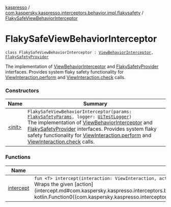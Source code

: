[kaspresso](../../index.md) / [com.kaspersky.kaspresso.interceptors.behavior.impl.flakysafety](../index.md) / [FlakySafeViewBehaviorInterceptor](./index.md)

# FlakySafeViewBehaviorInterceptor

`class FlakySafeViewBehaviorInterceptor : `[`ViewBehaviorInterceptor`](../../com.kaspersky.kaspresso.interceptors.behavior/-view-behavior-interceptor.md)`, `[`FlakySafetyProvider`](../../com.kaspersky.kaspresso.flakysafety/-flaky-safety-provider/index.md)

The implementation of [ViewBehaviorInterceptor](../../com.kaspersky.kaspresso.interceptors.behavior/-view-behavior-interceptor.md) and [FlakySafetyProvider](../../com.kaspersky.kaspresso.flakysafety/-flaky-safety-provider/index.md) interfaces.
Provides system flaky safety functionality for [ViewInteraction.perform](#) and [ViewInteraction.check](#) calls.

### Constructors

| Name | Summary |
|---|---|
| [&lt;init&gt;](-init-.md) | `FlakySafeViewBehaviorInterceptor(params: `[`FlakySafetyParams`](../../com.kaspersky.kaspresso.flakysafety/-flaky-safety-params/index.md)`, logger: `[`UiTestLogger`](../../com.kaspersky.kaspresso.logger/-ui-test-logger.md)`)`<br>The implementation of [ViewBehaviorInterceptor](../../com.kaspersky.kaspresso.interceptors.behavior/-view-behavior-interceptor.md) and [FlakySafetyProvider](../../com.kaspersky.kaspresso.flakysafety/-flaky-safety-provider/index.md) interfaces. Provides system flaky safety functionality for [ViewInteraction.perform](#) and [ViewInteraction.check](#) calls. |

### Functions

| Name | Summary |
|---|---|
| [intercept](intercept.md) | `fun <T> intercept(interaction: ViewInteraction, action: () -> `[`T`](intercept.md#T)`): `[`T`](intercept.md#T)<br>Wraps the given [action](intercept.md#com.kaspersky.kaspresso.interceptors.behavior.impl.flakysafety.FlakySafeViewBehaviorInterceptor$intercept(android.support.test.espresso.ViewInteraction, kotlin.Function0((com.kaspersky.kaspresso.interceptors.behavior.impl.flakysafety.FlakySafeViewBehaviorInterceptor.intercept.T)))/action) invocation with the flaky safety. |

